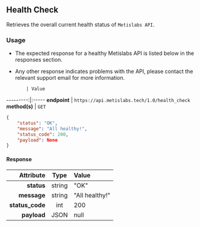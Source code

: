 ## Health Check

Retrieves the overall current health status of `Metislabs API`.

### Usage

* The expected response for a healthy Metislabs API is listed below in the responses section.
* Any other response indicates problems with the API, please contact the relevant support email for more information.

          | Value
---------:|:-----
__endpoint__ | `https://api.metislabs.tech/1.0/health_check`
__method(s)__ | `GET`


```json
{
    "status": "OK",
    "message": "All healthy!",
    "status_code": 200,
    "payload": None
}
```

#### Response

 Attribute | Type | Value
---------:|:----:|:-----
__status__ | string | "OK"
__message__ | string | "All healthy!"
__status_code__ | int | 200
__payload__ | JSON | null
